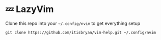 # 💤 LazyVim

Clone this repo into your `~/.config/nvim` to get everything setup

```shell
git clone https://github.com/itisbryan/vim-help.git ~/.config/nvim

```
